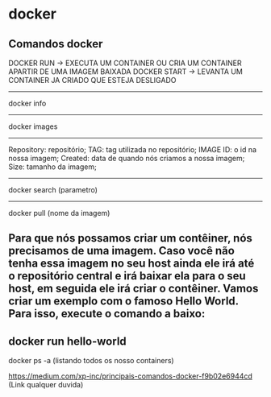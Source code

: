# docker
Comandos docker
--------------

DOCKER RUN -> EXECUTA UM CONTAINER OU CRIA UM CONTAINER APARTIR DE UMA IMAGEM BAIXADA
DOCKER START -> LEVANTA UM CONTAINER JA CRIADO QUE ESTEJA DESLIGADO

--------
docker info


----------
docker images

-----------
Repository: repositório;
TAG: tag utilizada no repositório;
IMAGE ID: o id na nossa imagem;
Created: data de quando nós criamos a nossa imagem;
Size: tamanho da imagem;



------------------
docker search (parametro)


--------
docker pull (nome da imagem)

Para que nós possamos criar um contêiner, nós precisamos de uma imagem. Caso você não tenha essa imagem no seu host ainda ele irá até o repositório central e irá baixar ela para o seu host, em seguida ele irá criar o contêiner. Vamos criar um exemplo com o famoso Hello World. Para isso, execute o comando a baixo:
-
docker run hello-world
------


docker ps -a (listando todos os nosso containers)


https://medium.com/xp-inc/principais-comandos-docker-f9b02e6944cd (Link qualquer duvida)
